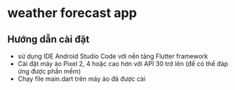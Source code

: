 # weather forecast app
## Hướng dẫn cài đặt
- sử dụng IDE Android Studio Code với nền tảng Flutter framework
- Cài đặt máy ảo Pixel 2, 4 hoặc cao hơn với API 30 trở lên (để có thể đáp ứng được phần mềm)
- Chạy file main.dart trên máy ảo đã được cài 

